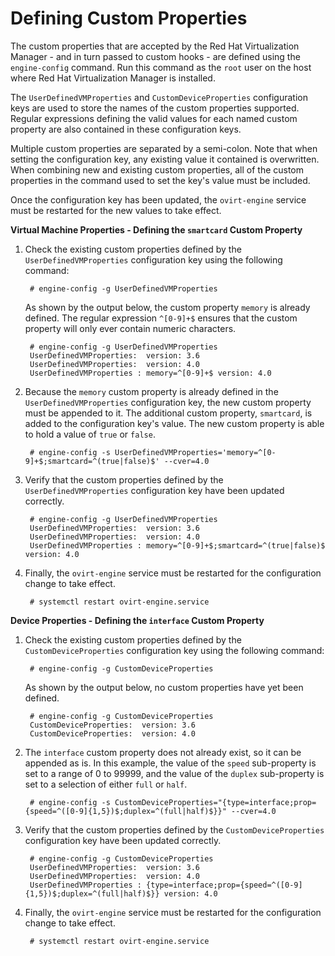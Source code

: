 # Defining Custom Properties

The custom properties that are accepted by the Red Hat Virtualization Manager - and in turn passed to custom hooks - are defined using the `engine-config` command. Run this command as the `root` user on the host where Red Hat Virtualization Manager is installed.

The `UserDefinedVMProperties` and `CustomDeviceProperties` configuration keys are used to store the names of the custom properties supported. Regular expressions defining the valid values for each named custom property are also contained in these configuration keys.

Multiple custom properties are separated by a semi-colon. Note that when setting the configuration key, any existing value it contained is overwritten. When combining new and existing custom properties, all of the custom properties in the command used to set the key's value must be included.

Once the configuration key has been updated, the `ovirt-engine` service must be restarted for the new values to take effect.

**Virtual Machine Properties - Defining the `smartcard` Custom Property**

1. Check the existing custom properties defined by the `UserDefinedVMProperties` configuration key using the following command:

        # engine-config -g UserDefinedVMProperties

    As shown by the output below, the custom property `memory` is already defined. The regular expression `^[0-9]+$` ensures that the custom property will only ever contain numeric characters.

        # engine-config -g UserDefinedVMProperties
        UserDefinedVMProperties:  version: 3.6
        UserDefinedVMProperties:  version: 4.0
        UserDefinedVMProperties : memory=^[0-9]+$ version: 4.0

2. Because the `memory` custom property is already defined in the `UserDefinedVMProperties` configuration key, the new custom property must be appended to it. The additional custom property, `smartcard`, is added to the configuration key's value. The new custom property is able to hold a value of `true` or `false`.

        # engine-config -s UserDefinedVMProperties='memory=^[0-9]+$;smartcard=^(true|false)$' --cver=4.0

3. Verify that the custom properties defined by the `UserDefinedVMProperties` configuration key have been updated correctly.

        # engine-config -g UserDefinedVMProperties
        UserDefinedVMProperties:  version: 3.6
        UserDefinedVMProperties:  version: 4.0
        UserDefinedVMProperties : memory=^[0-9]+$;smartcard=^(true|false)$ version: 4.0

4. Finally, the `ovirt-engine` service must be restarted for the configuration change to take effect.

        # systemctl restart ovirt-engine.service

**Device Properties - Defining the `interface` Custom Property**

1. Check the existing custom properties defined by the `CustomDeviceProperties` configuration key using the following command:

        # engine-config -g CustomDeviceProperties

    As shown by the output below, no custom properties have yet been defined.

        # engine-config -g CustomDeviceProperties
        CustomDeviceProperties:  version: 3.6
        CustomDeviceProperties:  version: 4.0

2. The `interface` custom property does not already exist, so it can be appended as is. In this example, the value of the `speed` sub-property is set to a range of 0 to 99999, and the value of the `duplex` sub-property is set to a selection of either `full` or `half`.

        # engine-config -s CustomDeviceProperties="{type=interface;prop={speed=^([0-9]{1,5})$;duplex=^(full|half)$}}" --cver=4.0

3. Verify that the custom properties defined by the `CustomDeviceProperties` configuration key have been updated correctly.

        # engine-config -g CustomDeviceProperties
        UserDefinedVMProperties:  version: 3.6
        UserDefinedVMProperties:  version: 4.0
        UserDefinedVMProperties : {type=interface;prop={speed=^([0-9]{1,5})$;duplex=^(full|half)$}} version: 4.0

4. Finally, the `ovirt-engine` service must be restarted for the configuration change to take effect.

        # systemctl restart ovirt-engine.service
